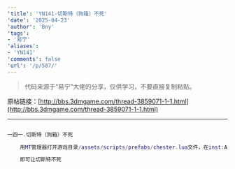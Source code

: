 ```yaml
---
'title': 'YN141-切斯特（狗箱）不死'
'date': '2025-04-23'
'author': 'Bny'
'tags':
- '易宁'
'aliases':
- 'YN141'
'comments': false
'url': '/p/587/'
---
```


> 代码来源于“易宁”大佬的分享，仅供学习，不要直接复制粘贴。

原帖链接：[http://bbs.3dmgame.com/thread-3859071-1-1.html](http://bbs.3dmgame.com/thread-3859071-1-1.html)

---

```lua  

一四一.切斯特（狗箱）不死

	用MT管理器打开游戏目录/assets/scripts/prefabs/chester.lua文件，在inst:AddTag("noauradamage")的下一行插入inst.components.health:SetInvincible(true)

	即可让切斯特不死

```  


